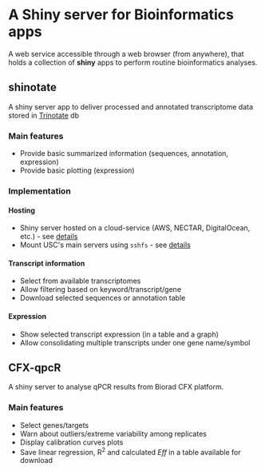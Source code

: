 # A Shiny server for Bioinformatics apps
A web service accessible through a web browser (from anywhere), that holds a collection of **shiny** apps to perform routine bioinformatics analyses.

## shinotate
A shiny server app to deliver processed and annotated transcriptome data stored in [Trinotate](https://trinotate.github.io/) db

### Main features
* Provide basic summarized information (sequences, annotation, expression)
* Provide basic plotting (expression) 

### Implementation
#### Hosting
* Shiny server hosted on a cloud-service (AWS, NECTAR, DigitalOcean, etc.) - see [details](http://deanattali.com/2015/05/09/setup-rstudio-shiny-server-digital-ocean/)
* Mount USC's main servers using `sshfs` - see [details](https://www.digitalocean.com/community/tutorials/how-to-use-sshfs-to-mount-remote-file-systems-over-ssh) 

#### Transcript information
* Select from available transcriptomes  
* Allow filtering based on keyword/transcript/gene  
* Download selected sequences or annotation table

#### Expression
* Show selected transcript expression (in a table and a graph)
* Allow consolidating multiple transcripts under one gene name/symbol 

## CFX-qpcR
A shiny server to analyse qPCR results from Biorad CFX platform.

### Main features
* Select genes/targets
* Warn about outliers/extreme variability among replicates
* Display calibration curves plots
* Save linear regression, R<sup>2</sup> and calculated *Eff* in a table available for download
